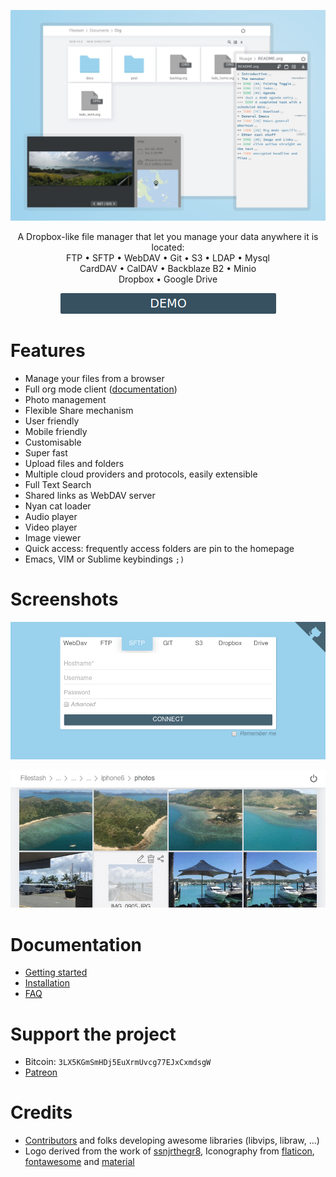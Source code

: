![screenshot](https://raw.githubusercontent.com/mickael-kerjean/filestash_images/master/.assets/photo.jpg)

<p align="center">
    A Dropbox-like file manager that let you manage your data anywhere it is located:<br>
    FTP • SFTP • WebDAV • Git • S3 • LDAP • Mysql <br>
       CardDAV • CalDAV • Backblaze B2 • Minio <br>
               Dropbox • Google Drive
</p>
<p align="center">
    <a href="http://demo.filestash.app">
      <img src="https://raw.githubusercontent.com/mickael-kerjean/filestash_images/master/.assets/button_demo.png" alt="demo button" />
    </a>
</p>

# Features
- Manage your files from a browser
- Full org mode client ([documentation](https://www.filestash.app/2018/05/31/release-note-v0.1/))
- Photo management
- Flexible Share mechanism
- User friendly
- Mobile friendly
- Customisable
- Super fast
- Upload files and folders
- Multiple cloud providers and protocols, easily extensible
- Full Text Search
- Shared links as WebDAV server
- Nyan cat loader
- Audio player
- Video player
- Image viewer
- Quick access: frequently access folders are pin to the homepage
- Emacs, VIM or Sublime keybindings `;)`

# Screenshots
<p align="center">
    <a href="https://demo.filestash.app">
        <img src="https://raw.githubusercontent.com/mickael-kerjean/filestash_images/master/.assets/navigation.gif" alt="user experience on navigation" />
    </a>
</p>
<p align="center">
    <a href="http://demo.filestash.app">
        <img src="https://raw.githubusercontent.com/mickael-kerjean/filestash_images/master/.assets/photo_management.gif" alt="user experience on medias" />
    </a>
</p>

# Documentation
- [Getting started](https://www.filestash.app/docs)
- [Installation](https://www.filestash.app/docs/install-and-upgrade)
- [FAQ](https://www.filestash.app/docs/faq)

# Support the project
- Bitcoin: `3LX5KGmSmHDj5EuXrmUvcg77EJxCxmdsgW`
- [Patreon](https://www.patreon.com/mickaelk)

# Credits
- [Contributors](https://github.com/BobCashStory/filestash/graphs/contributors) and folks developing awesome libraries (libvips, libraw, ...)
- Logo derived from the work of [ssnjrthegr8](https://github.com/ssnjrthegr8), Iconography from [flaticon](https://www.flaticon.com/), [fontawesome](https://fontawesome.com) and [material](https://material.io/icons/)
